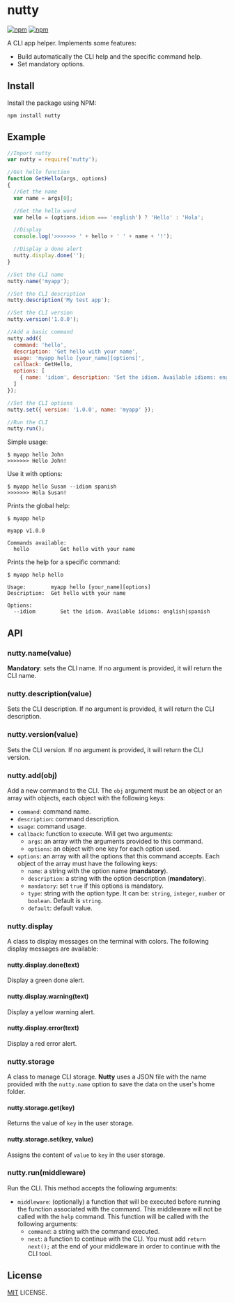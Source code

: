 # nutty

[![npm](https://img.shields.io/npm/v/nutty.svg?style=flat-square)](https://www.npmjs.com/package/nutty)
[![npm](https://img.shields.io/npm/dt/nutty.svg?style=flat-square)](https://www.npmjs.com/package/nutty)

A CLI app helper. Implements some features:

- Build automatically the CLI help and the specific command help.
- Set mandatory options.

## Install

Install the package using NPM:

```
npm install nutty
```

## Example

```javascript
//Import nutty
var nutty = require('nutty');

//Get hello function
function GetHello(args, options)
{
  //Get the name
  var name = args[0];

  //Get the hello word
  var hello = (options.idiom === 'english') ? 'Hello' : 'Hola';

  //Display
  console.log('>>>>>>> ' + hello + ' ' + name + '!');

  //Display a done alert
  nutty.display.done('');
}

//Set the CLI name
nutty.name('myapp');

//Set the CLI description
nutty.description('My test app');

//Set the CLI version
nutty.version('1.0.0');

//Add a basic command
nutty.add({
  command: 'hello',
  description: 'Get hello with your name',
  usage: 'myapp hello [your_name][options]',
  callback: GetHello,
  options: [
    { name: 'idiom', description: 'Set the idiom. Available idioms: english|spanish', default: 'english' }
  ]
});

//Set the CLI options
nutty.set({ version: '1.0.0', name: 'myapp' });

//Run the CLI
nutty.run();
```

Simple usage:

```
$ myapp hello John
>>>>>>> Hello John!
```

Use it with options:

```
$ myapp hello Susan --idiom spanish
>>>>>>> Hola Susan!
```

Prints the global help:

```
$ myapp help

myapp v1.0.0

Commands available:
  hello          Get hello with your name
```

Prints the help for a specific command:

```
$ myapp help hello

Usage:        myapp hello [your_name][options]
Description:  Get hello with your name

Options:
  --idiom        Set the idiom. Available idioms: english|spanish

```

## API

### nutty.name(value)

**Mandatory**: sets the CLI name. If no argument is provided, it will return the CLI name.

### nutty.description(value)

Sets the CLI description. If no argument is provided, it will return the CLI description.

### nutty.version(value)

Sets the CLI version. If no argument is provided, it will return the CLI version.

### nutty.add(obj)

Add a new command to the CLI. The `obj` argument must be an object or an array with objects, each object with the following keys:

- `command`: command name.
- `description`: command description.
- `usage`: command usage.
- `callback`: function to execute. Will get two arguments:
  - `args`: an array with the arguments provided to this command.
  - `options`: an object with one key for each option used.
- `options`: an array with all the options that this command accepts. Each object of the array must have the following keys:
  - `name`: a string with the option name (**mandatory**).
  - `description`: a string with the option description (**mandatory**).
  - `mandatory`: set `true` if this options is mandatory.
  - `type`: string with the option type. It can be: `string`, `integer`, `number` or `boolean`. Default is `string`.
  - `default`: default value.

### nutty.display

A class to display messages on the terminal with colors. The following display messages are available:

#### nutty.display.done(text)

Display a green done alert.

#### nutty.display.warning(text)

Display a yellow warning alert.

#### nutty.display.error(text)

Display a red error alert.

### nutty.storage

A class to manage CLI storage. **Nutty** uses a JSON file with the name provided with the `nutty.name` option to save the data on the user's home folder.

#### nutty.storage.get(key)

Returns the value of `key` in the user storage.

#### nutty.storage.set(key, value)

Assigns the content of `value` to `key` in the user storage.

### nutty.run(middleware)

Run the CLI. This method accepts the following arguments:

- `middleware`: (optionally) a function that will be executed before running the function associated with the command. This middleware will not be called with the `help` command. This function will be called with the following arguments:
  - `command`: a string with the command executed.
  - `next`: a function to continue with the CLI. You must add `return next();` at the end of your middleware in order to continue with the CLI tool.

## License

[MIT](./LICENSE) LICENSE.
